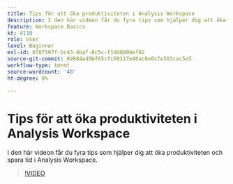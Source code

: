 ```yaml
---
title: Tips för att öka produktiviteten i Analysis Workspace
description: I den här videon får du fyra tips som hjälper dig att öka produktiviteten och spara tid i Analysis Workspace.
feature: Workspace Basics
kt: 4110
role: User
level: Beginner
exl-id: 8f8f597f-bc43-4baf-8c5c-f1dd869bef82
source-git-commit: 84984ad9bf65cfc69117e40ac0e0cfe503cac5e5
workflow-type: tm+mt
source-wordcount: '48'
ht-degree: 0%

---
```


# Tips för att öka produktiviteten i Analysis Workspace

I den här videon får du fyra tips som hjälper dig att öka produktiviteten och spara tid i Analysis Workspace.

>[!VIDEO](https://video.tv.adobe.com/v/31157/?quality=12&learn=on)
